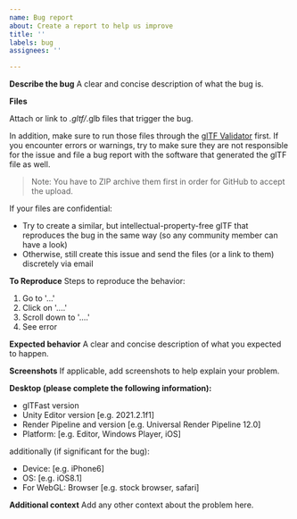 ```yaml
---
name: Bug report
about: Create a report to help us improve
title: ''
labels: bug
assignees: ''

---
```


**Describe the bug**
A clear and concise description of what the bug is.

**Files**

Attach or link to *.gltf/*.glb files that trigger the bug. 

In addition, make sure to run those files through the [glTF Validator](https://github.khronos.org/glTF-Validator) first. If you encounter errors or warnings, try to make sure they are not responsible for the issue and file a bug report with the software that generated the glTF file as well.

> Note: You have to ZIP archive them first in order for GitHub to accept the upload.

If your files are confidential:

- Try to create a similar, but intellectual-property-free glTF that reproduces the bug in the same way (so any community member can have a look)
- Otherwise, still create this issue and send the files (or a link to them) discretely via email

**To Reproduce**
Steps to reproduce the behavior:
1. Go to '...'
2. Click on '....'
3. Scroll down to '....'
4. See error

**Expected behavior**
A clear and concise description of what you expected to happen.

**Screenshots**
If applicable, add screenshots to help explain your problem.

**Desktop (please complete the following information):**
 - glTFast version
 - Unity Editor version [e.g. 2021.2.1f1]
 - Render Pipeline and version [e.g. Universal Render Pipeline 12.0]
 - Platform: [e.g. Editor, Windows Player, iOS]
 
additionally (if significant for the bug):

 - Device: [e.g. iPhone6]
 - OS: [e.g. iOS8.1]
 - For WebGL: Browser [e.g. stock browser, safari]

**Additional context**
Add any other context about the problem here.
